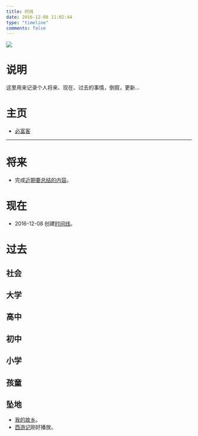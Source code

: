 ```yaml
---
title: 时线
date: 2016-12-08 11:02:44
type: "timeline"
comments: false
---
```


<img src="http://afirsraftgarrier.qiniudn.com/my-photo.jpg" class="full-image" />

# 说明

这里用来记录个人将来、现在、过去的事情，倒叙，更新...

# 主页

* [必富客](/)

---

# 将来

* 完成[近期要总结的内容](/2016/12/07/2016-12-07-my-recent-research)。

# 现在

* 2016-12-08 创建[时间线](/timeline)。

# 过去

## 社会

## 大学

## 高中

## 初中

## 小学

## 孩童

## 坠地

* [我的故乡](http://map.baidu.com/?newmap=1&s=inf%26uid%3Ddffd4642c189a0b23c9a5edd%26wd%3D%E4%B9%8C%E7%83%88%E9%95%87%26all%3D1%26c%3D257&from=alamap&tpl=map_singlepoint)。
* [西游记]()刚好播放。